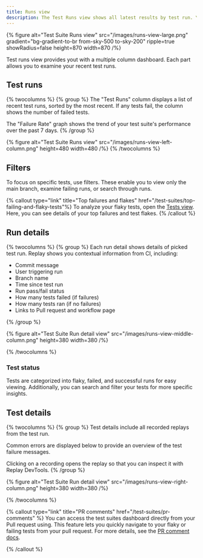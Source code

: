 ```yaml
---
title: Runs view
description: The Test Runs view shows all latest results by test run. You can take a look at your tests at a high level, drive down test flakes or jump into a particular test to start debugging.
---
```


{% figure
  alt="Test Suite Runs view"
  src="/images/runs-view-large.png"
  gradient="bg-gradient-to-br from-sky-500 to-sky-200"
  ripple=true
  showRadius=false
  height=870
  width=870
/%}

Test runs view provides yout with a multiple column dashboard. Each part allows you to examine your recent test runs.

## Test runs

{% twocolumns %}
{% group %}
The "Test Runs" column displays a list of recent test runs, sorted by the most recent. If any tests fail, the column shows the number of failed tests.

The "Failure Rate" graph shows the trend of your test suite's performance over the past 7 days.
{% /group %}

{% figure
  alt="Test Suite Runs view"
  src="/images/runs-view-left-column.png"
  height=480
  width=480
/%}
{% /twocolumns %}

## Filters

To focus on specific tests, use filters. These enable you to view only the main branch, examine failing runs, or search through runs.

{% callout type="link" title="Top failures and flakes" href="/test-suites/top-failing-and-flaky-tests"%}
To analyze your flaky tests, open the [Tests view](/test-suites/top-failing-and-flaky-tests). Here, you can see details of your top failures and test flakes.
{% /callout %}

## Run details

{% twocolumns %}
{% group %}
Each run detail shows details of picked test run. Replay shows you contextual information from CI, including:

- Commit message
- User triggering run
- Branch name
- Time since test run
- Run pass/fail status
- How many tests failed (if failures)
- How many tests ran (if no failures)
- Links to Pull request and workflow page

{% /group %}

{% figure
  alt="Test Suite Run detail view"
  src="/images/runs-view-middle-column.png"
  height=380
  width=380
/%}

{% /twocolumns %}

### Test status

Tests are categorized into flaky, failed, and successful runs for easy viewing. Additionally, you can search and filter your tests for more specific insights.

## Test details

{% twocolumns %}
{% group %}
Test details include all recorded replays from the test run.

Common errors are displayed below to provide an overview of the test failure messages.

Clicking on a recording opens the replay so that you can inspect it with Replay DevTools.
{% /group %}

{% figure
  alt="Test Suite Run detail view"
  src="/images/runs-view-right-column.png"
  height=380
  width=380
/%}

{% /twocolumns %}

{% callout type="link" title="PR comments" href="/test-suites/pr-comments" %}
You can access the test suites dashboard directly from your Pull request using. This feature lets you quickly navigate to your flaky or failing tests from your pull request. For more details, see the [PR comment docs](/test-suites/pr-comments).

{% /callout %}
